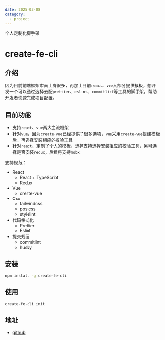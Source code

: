 ```yaml
---
date: 2025-03-08
category:
  - project
---
```

个人定制化脚手架

<!-- more -->

# create-fe-cli

## 介绍

因为目前前端框架市面上有很多，再加上目前`react`、`vue`大部分提供模板，想开发一个可以通过选择去配`prettier`、`eslint`、`commitlint`等工具的脚手架，帮助开发者快速完成项目配置。

## 目前功能

- 支持`react`、`vue`两大主流框架
- 针对`vue`，因为`create-vue`已经提供了很多选项，`vue`采用`create-vue`搭建模板后，再选择安装相应的校验工具
- 针对`react`，定制了个人的模板，选择支持选择安装相应的校验工具，另可选择是否安装`redux`，后续将支持`mobx`

支持规范：

- React
  - React + TypeScript
  - Redux
- Vue
  - create-vue
- Css
  - tailwindcss
  - postcss
  - stylelint
- 代码格式化
  - Prettier
  - Eslint
- 提交规范
  - commitlint
  - husky

## 安装

```bash
npm install -g create-fe-cli
```

## 使用

```bash
create-fe-cli init
```

## 地址

- [github](https://github.com/along-h/create-fe-cli)
